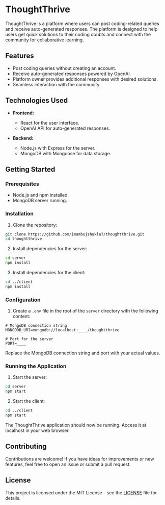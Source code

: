 # ThoughtThrive

ThoughtThrive is a platform where users can post coding-related queries and receive auto-generated responses. The platform is designed to help users get quick solutions to their coding doubts and connect with the community for collaborative learning.

## Features

- Post coding queries without creating an account.
- Receive auto-generated responses powered by OpenAI.
- Platform owner provides additional responses with desired solutions.
- Seamless interaction with the community.

## Technologies Used

- **Frontend:**
  - React for the user interface.
  - OpenAI API for auto-generated responses.

- **Backend:**
  - Node.js with Express for the server.
  - MongoDB with Mongoose for data storage.

## Getting Started

### Prerequisites

- Node.js and npm installed.
- MongoDB server running.

### Installation

1. Clone the repository:

```bash
git clone https://github.com/imambujshukla7/thoughtthrive.git
cd thoughtthrive
```

2. Install dependencies for the server:

```bash
cd server
npm install
```

3. Install dependencies for the client:

```bash
cd ../client
npm install
```

### Configuration

1. Create a `.env` file in the root of the `server` directory with the following content:

```dotenv
# MongoDB connection string
MONGODB_URI=mongodb://localhost:____/thoughtthrive

# Port for the server
PORT=____
```

Replace the MongoDB connection string and port with your actual values.

### Running the Application

1. Start the server:

```bash
cd server
npm start
```

2. Start the client:

```bash
cd ../client
npm start
```

The ThoughtThrive application should now be running. Access it at localhost in your web browser.

## Contributing

Contributions are welcome! If you have ideas for improvements or new features, feel free to open an issue or submit a pull request.

## License

This project is licensed under the MIT License - see the [LICENSE](LICENSE) file for details.
